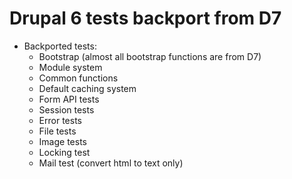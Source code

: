# Drupal 6 tests backport from D7

- Backported tests:
  - Bootstrap (almost all bootstrap functions are from D7)
  - Module system
  - Common functions
  - Default caching system
  - Form API tests
  - Session tests
  - Error tests
  - File tests
  - Image tests
  - Locking test
  - Mail test (convert html to text only)